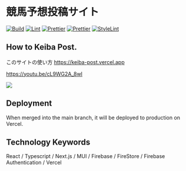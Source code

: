 # 競馬予想投稿サイト

[![Build](https://github.com/ham0215/keiba-post/actions/workflows/build.yml/badge.svg)](https://github.com/ham0215/keiba-post/actions/workflows/build.yml)
[![Lint](https://github.com/ham0215/keiba-post/actions/workflows/lint.yml/badge.svg)](https://github.com/ham0215/keiba-post/actions/workflows/lint.yml)
[![Prettier](https://github.com/ham0215/keiba-post/actions/workflows/prettier.yml/badge.svg)](https://github.com/ham0215/keiba-post/actions/workflows/prettier.yml)
[![Prettier](https://github.com/ham0215/keiba-post/actions/workflows/prettier.yml/badge.svg)](https://github.com/ham0215/keiba-post/actions/workflows/prettier.yml)
[![StyleLint](https://github.com/ham0215/keiba-post/actions/workflows/stylelint.yml/badge.svg)](https://github.com/ham0215/keiba-post/actions/workflows/stylelint.yml)

## How to Keiba Post.

このサイトの使い方
https://keiba-post.vercel.app

https://youtu.be/cL9WG2A_8wI

[![](https://img.youtube.com/vi/cL9WG2A_8wI/0.jpg)](https://www.youtube.com/watch?v=cL9WG2A_8wI)

## Deployment

When merged into the main branch, it will be deployed to production on Vercel.

## Technology Keywords

React / Typescript / Next.js / MUI / Firebase / FireStore / Firebase Authentication / Vercel
